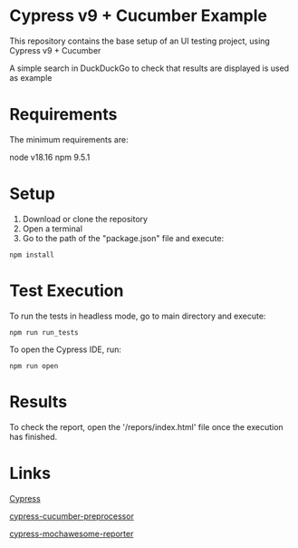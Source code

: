 # Cypress v9 + Cucumber Example

This repository contains the base setup of an UI testing project, using Cypress v9 + Cucumber

A simple search in DuckDuckGo to check that results are displayed is used as example

# Requirements

The minimum requirements are:

node v18.16
npm 9.5.1

# Setup

1. Download or clone the repository
2. Open a terminal
3. Go to the path of the "package.json" file and execute:

```
npm install
```

# Test Execution

To run the tests in headless mode, go to main directory and execute:

```
npm run run_tests
```

To open the Cypress IDE, run:

```
npm run open
```

# Results

To check the report, open the '/repors/index.html' file once the execution has finished.

# Links
    
[Cypress](<https://www.cypress.io/>)

[cypress-cucumber-preprocessor](<https://github.com/TheBrainFamily/cypress-cucumber-preprocessor>)

[cypress-mochawesome-reporter](<https://github.com/LironEr/cypress-mochawesome-reporter>)